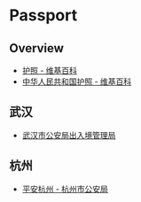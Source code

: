# Passport

## Overview

- [护照 - 维基百科](https://zh.wikipedia.org/wiki/%E6%8A%A4%E7%85%A7)
- [中华人民共和国护照 - 维基百科](https://zh.wikipedia.org/wiki/%E4%B8%AD%E5%8D%8E%E4%BA%BA%E6%B0%91%E5%85%B1%E5%92%8C%E5%9B%BD%E6%8A%A4%E7%85%A7)

## 武汉

- [武汉市公安局出入境管理局](http://www.whcrj.gov.cn/)

## 杭州

- [平安杭州 - 杭州市公安局](http://www.hzpolice.gov.cn/)
